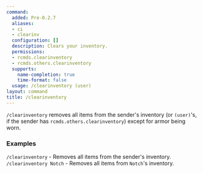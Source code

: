 ```yaml
---
command:
  added: Pre-0.2.7
  aliases:
  - ci
  - clearinv
  configuration: []
  description: Clears your inventory.
  permissions:
  - rcmds.clearinventory
  - rcmds.others.clearinventory
  supports:
    name-completion: true
    time-format: false
  usage: /clearinventory (user)
layout: command
title: /clearinventory
---
```


```/clearinventory``` removes all items from the sender's inventory (or ```(user)```'s, if the sender has
```rcmds.others.clearinventory```) except for armor being worn.

### Examples 

```/clearinventory``` - Removes all items from the sender's inventory.  
```/clearinventory Notch``` - Removes all items from ```Notch```'s inventory.

